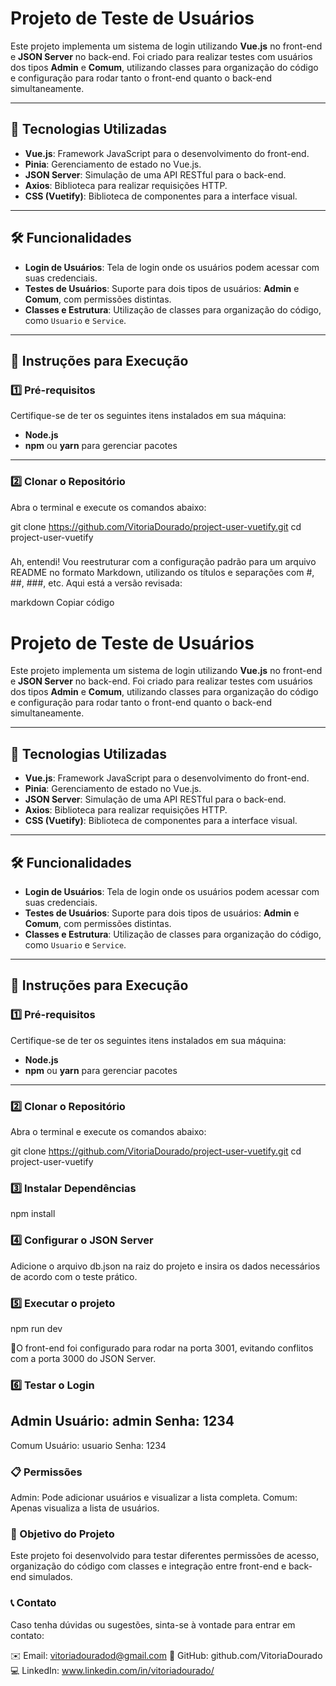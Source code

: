 # Projeto de Teste de Usuários

Este projeto implementa um sistema de login utilizando **Vue.js** no front-end e **JSON Server** no back-end. Foi criado para realizar testes com usuários dos tipos **Admin** e **Comum**, utilizando classes para organização do código e configuração para rodar tanto o front-end quanto o back-end simultaneamente.

---

## 🚀 Tecnologias Utilizadas

- **Vue.js**: Framework JavaScript para o desenvolvimento do front-end.
- **Pinia**: Gerenciamento de estado no Vue.js.
- **JSON Server**: Simulação de uma API RESTful para o back-end.
- **Axios**: Biblioteca para realizar requisições HTTP.
- **CSS (Vuetify)**: Biblioteca de componentes para a interface visual.

---

## 🛠️ Funcionalidades

- **Login de Usuários**: Tela de login onde os usuários podem acessar com suas credenciais.
- **Testes de Usuários**: Suporte para dois tipos de usuários: **Admin** e **Comum**, com permissões distintas.
- **Classes e Estrutura**: Utilização de classes para organização do código, como `Usuario` e `Service`.

---

## 📖 Instruções para Execução

### 1️⃣ Pré-requisitos

Certifique-se de ter os seguintes itens instalados em sua máquina:

- **Node.js**
- **npm** ou **yarn** para gerenciar pacotes

---

### 2️⃣ Clonar o Repositório

Abra o terminal e execute os comandos abaixo:


git clone https://github.com/VitoriaDourado/project-user-vuetify.git
cd project-user-vuetify

###
Ah, entendi! Vou reestruturar com a configuração padrão para um arquivo README no formato Markdown, utilizando os títulos e separações com #, ##, ###, etc. Aqui está a versão revisada:

markdown
Copiar código
# Projeto de Teste de Usuários

Este projeto implementa um sistema de login utilizando **Vue.js** no front-end e **JSON Server** no back-end. Foi criado para realizar testes com usuários dos tipos **Admin** e **Comum**, utilizando classes para organização do código e configuração para rodar tanto o front-end quanto o back-end simultaneamente.

---

## 🚀 Tecnologias Utilizadas

- **Vue.js**: Framework JavaScript para o desenvolvimento do front-end.
- **Pinia**: Gerenciamento de estado no Vue.js.
- **JSON Server**: Simulação de uma API RESTful para o back-end.
- **Axios**: Biblioteca para realizar requisições HTTP.
- **CSS (Vuetify)**: Biblioteca de componentes para a interface visual.

---

## 🛠️ Funcionalidades

- **Login de Usuários**: Tela de login onde os usuários podem acessar com suas credenciais.
- **Testes de Usuários**: Suporte para dois tipos de usuários: **Admin** e **Comum**, com permissões distintas.
- **Classes e Estrutura**: Utilização de classes para organização do código, como `Usuario` e `Service`.

---

## 📖 Instruções para Execução

### 1️⃣ Pré-requisitos

Certifique-se de ter os seguintes itens instalados em sua máquina:

- **Node.js**
- **npm** ou **yarn** para gerenciar pacotes

---

### 2️⃣ Clonar o Repositório

Abra o terminal e execute os comandos abaixo:

git clone https://github.com/VitoriaDourado/project-user-vuetify.git
cd project-user-vuetify

### 3️⃣ Instalar Dependências
npm install

### 4️⃣ Configurar o JSON Server
Adicione o arquivo db.json na raiz do projeto e insira os dados necessários de acordo com o teste prático.

### 5️⃣ Executar o projeto
npm run dev

📌O front-end foi configurado para rodar na porta 3001, evitando conflitos com a porta 3000 do JSON Server.

### 6️⃣  Testar o Login
Admin
Usuário: admin
Senha: 1234
------------------------
Comum
Usuário: usuario
Senha: 1234

### 📋 Permissões
Admin: Pode adicionar usuários e visualizar a lista completa.
Comum: Apenas visualiza a lista de usuários.

### 🎯 Objetivo do Projeto
Este projeto foi desenvolvido para testar diferentes permissões de acesso, organização do código com classes e integração entre front-end e back-end simulados.

### 📞 Contato
Caso tenha dúvidas ou sugestões, sinta-se à vontade para entrar em contato:

✉️ Email: vitoriadouradod@gmail.com
📂 GitHub: github.com/VitoriaDourado
💻 LinkedIn: www.linkedin.com/in/vitoriadourado/
